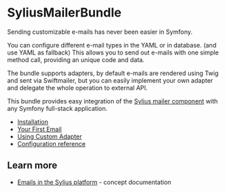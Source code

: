 # SyliusMailerBundle

Sending customizable e-mails has never been easier in Symfony.

You can configure different e-mail types in the YAML or in database. (and use YAML as fallback)
This allows you to send out e-mails with one simple method call, providing an unique code and data.

The bundle supports adapters, by default e-mails are rendered using Twig and sent via Swiftmailer, but you can easily implement your own adapter and delegate the whole operation to external API.

This bundle provides easy integration of the [Sylius mailer component](https://docs.sylius.com/en/latest/components_and_bundles/components/Mailer/index.html)
with any Symfony full-stack application.

* [Installation](installation.md)
* [Your First Email](your_first_email.md)
* [Using Custom Adapter](using_custom_adapter.md)
* [Configuration reference](configuration.md)
    
## Learn more

* [Emails in the Sylius platform](https://docs.sylius.com/en/latest/book/architecture/emails.html) - concept documentation
